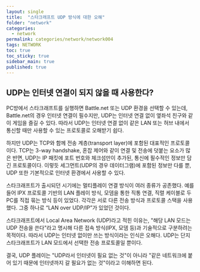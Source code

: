 ```yaml
---
layout: single
title:  "스타크래프트 UDP 방식에 대한 오해"
folder: "network"
categories:
  - network
permalink: categories/network/network004
tags: NETWORK
toc: true
toc_sticky: true
sidebar_main: true
published: true
---
```


## UDP는 인터넷 연결이 되지 않을 때 사용한다?
PC방에서 스타크래프트를 실행하면 Battle.net 또는 UDP 환경을 선택할 수 있는데, Battle.net의 경우 인터넷 연결이 필수지만, UDP는 인터넷 연결 없이 옆좌석 친구와 같이 게임을 즐길 수 있다. 따라서 UDP는 인터넷 연결 없이 같은 LAN 또는 허브 내에서 통신할 때만 사용할 수 있는 프로토콜로 오해받기 쉽다.

하지만 UDP는 TCP와 함께 전송 계층(transport layer)에 포함된 대표적인 프로토콜이다. TCP는 3-way handshake, 혼잡 제어와 같이 연결 및 전송에 덧붙는 요소가 많은 반면, UDP는 IP 패킷에 포트 번호와 체크섬만이 추가된, 통신에 필수적인 정보만 담긴 프로토콜이다. 이렇듯 세그먼트(UDP의 경우 데이터그램)에 포함된 정보만 다를 뿐, UDP 또한 기본적으로 인터넷 환경에서 사용할 수 있다.

스타크래프트가 출시되던 시기에는 멀티플레이 연결 방식이 여러 종류가 공존했다. 예를 들어 IPX 프로토콜 기반의 LAN 플레이 방식, 모뎀을 통한 직통 연결, 직렬 케이블로 두 PC를 직접 묶는 방식 등이 있었다. 각각은 서로 다른 전송 방식과 프로토콜 스택을 사용했다. 그중 하나로 “LAN over UDP/IP”가 있었던 것이다.

스타크래프트에서 Local Area Network (UDP)라고 적힌 이유는, "해당 LAN 모드는 UDP 전송을 쓴다"라고 명시해 다른 접속 방식(IPX, 모뎀 등)과 기술적으로 구분하려는 목적이다. 따라서 UDP는 인터넷 없이만 쓰는 방식이라는 인식은 오해다. UDP는 단지 스타크래프트가 LAN 모드에서 선택한 전송 프로토콜일 뿐이다.

결국, UDP 플레이는 "UDP라서 인터넷이 필요 없는 것"이 아니라 "같은 네트워크에 붙어 있기 때문에 인터넷까지 갈 필요가 없는 것"이라고 이해하면 된다.